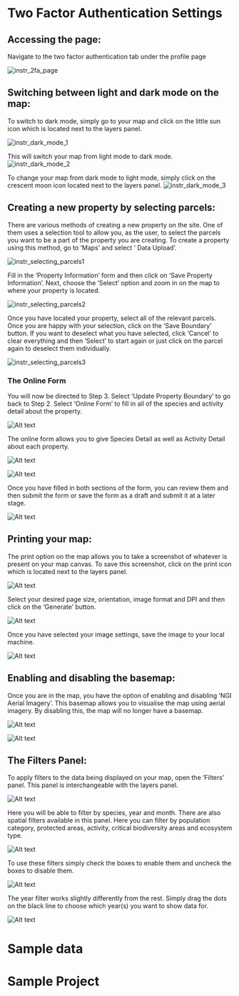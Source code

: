 # Two Factor Authentication Settings
<!-- This will be instructions for actions like updating user two factor authentication settings, generating backup tokens, add and deleting 2fa devices-->

<!-- e.g Title like this: -->
## Accessing the page:

Navigate to the two factor authentication tab under the profile page

![instr_2fa_page](img/profile_2fa.png)


<!-- Dark mode -->
## Switching between light and dark mode on the map:

To switch to dark mode, simply go to your map and click on the little sun icon which is located next to the layers panel. 

![instr_dark_mode_1](img/instr_dark_mode_1.png)

This will switch your map from light mode to dark mode.
![instr_dark_mode_2](img/instr_dark_mode_2.png)

To change your map from dark mode to light mode, simply click on the crescent moon icon located next to the layers panel.
![instr_dark_mode_3](img/instr_dark_mode_3.png)


<!-- Selecting Parcels -->
## Creating a new property by selecting parcels:
There are various methods of creating a new property on the site. One of them uses a selection tool to allow you, as the user, to select the parcels you want to be a part of the property you are creating.
To create a property using this method, go to ‘Maps’ and select ‘ Data Upload’.

![instr_selecting_parcels1](img/instr_selecting_parcels1.png)

Fill in the ‘Property Information’ form and then click on ‘Save Property Information’. Next, choose the ‘Select’ option and zoom in on the map to where your property is located.

![instr_selecting_parcels2](img/instr_selecting_parcels2.png)

Once you have located your property, select all of the relevant parcels. Once you are happy with your selection, click on the ‘Save Boundary’ button. If you want to deselect what you have selected, click ‘Cancel’ to clear everything and then ‘Select’ to start again or just click on the parcel again to deselect them individually.

![instr_selecting_parcels3](img/instr_selecting_parcels3.png)

### The Online Form
You will now be directed to Step 3. Select ‘Update Property Boundary’ to go back to Step 2. Select ‘Online Form’ to fill in all of the species and activity detail about the property.

![Alt text](img/online_form_1.png)


The online form allows you to give Species Detail as well as Activity Detail about each property. 

![Alt text](img/online_form_2.png)

![Alt text](img/online_form_3.png)

Once you have filled in both sections of the form, you can review them and then submit the form or save the form as a draft and submit it at a later stage.

![Alt text](img/online_form_4.png)


<!-- Printing your map -->
## Printing your map:
The print option on the map allows you to take a screenshot of whatever is present on your map canvas. To save this screenshot, click on the print icon which is located next to the layers panel.

![Alt text](img/instr_print_1.png)

Select your desired page size, orientation, image format and DPI and then click on the ‘Generate’ button.

![Alt text](img/instr_print_2.png)

Once you have selected your image settings, save the image to your local machine.

![Alt text](img/instr_print_3.png)


<!-- Enabling and disabling the basemap -->
## Enabling and disabling the basemap:

Once you are in the map, you have the option of enabling and disabling ‘NGI Aerial Imagery’. This basemap allows you to visualise the map using aerial imagery. By disabling this, the map will no longer have a basemap. 

![Alt text](img/instr_basemap_1.png)

![Alt text](img/instr_basemap_2.png)

<!-- Filter panel -->
## The Filters Panel:

To apply filters to the data being displayed on your map, open the ‘Filters’ panel. This panel is interchangeable with the layers panel.

![Alt text](img/instr_filters_1.png)

Here you will be able to filter by species, year and month. There are also spatial filters available in this panel. Here you can filter by population category, protected areas, activity, critical biodiversity areas and ecosystem type.

![Alt text](img/instr_filters_2.png)

To use these filters simply check the boxes to enable them and uncheck the boxes to disable them.

![Alt text](img/instr_filters_3.png)

The year filter works slightly differently from the rest. Simply drag the dots on the black line to choose which year(s) you want to show data for.

![Alt text](img/instr_filters_4.png)


# Sample data

# Sample Project

